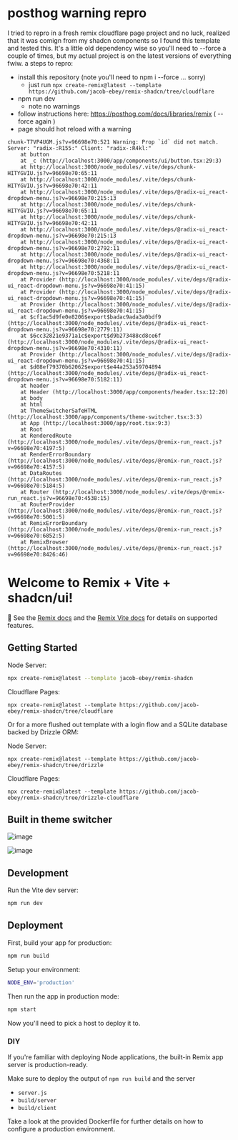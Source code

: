 # posthog warning repro

I tried to repro in a fresh remix cloudflare page project and no luck, realized that it was comign from my shadcn components so I found this template and tested this. It's a little old dependency wise so you'll need to --force a couple of times, but my actual project is on the latest versions of everything fwiw.
a
steps to repro:

* install this repository (note you'll need to npm i --force ... sorry)
  * just run `npx create-remix@latest --template https://github.com/jacob-ebey/remix-shadcn/tree/cloudflare`
* npm run dev
  * note no warnings
* follow instructions here: https://posthog.com/docs/libraries/remix ( --force again )
* page should hot reload with a warning

```
chunk-T7VP4UGM.js?v=96698e70:521 Warning: Prop `id` did not match. Server: "radix-:R155:" Client: "radix-:R4kl:"
    at button
    at _c (http://localhost:3000/app/components/ui/button.tsx:29:3)
    at http://localhost:3000/node_modules/.vite/deps/chunk-HITYGVIU.js?v=96698e70:65:11
    at http://localhost:3000/node_modules/.vite/deps/chunk-HITYGVIU.js?v=96698e70:42:11
    at http://localhost:3000/node_modules/.vite/deps/@radix-ui_react-dropdown-menu.js?v=96698e70:215:13
    at http://localhost:3000/node_modules/.vite/deps/chunk-HITYGVIU.js?v=96698e70:65:11
    at http://localhost:3000/node_modules/.vite/deps/chunk-HITYGVIU.js?v=96698e70:42:11
    at http://localhost:3000/node_modules/.vite/deps/@radix-ui_react-dropdown-menu.js?v=96698e70:215:13
    at http://localhost:3000/node_modules/.vite/deps/@radix-ui_react-dropdown-menu.js?v=96698e70:2792:11
    at http://localhost:3000/node_modules/.vite/deps/@radix-ui_react-dropdown-menu.js?v=96698e70:4368:11
    at http://localhost:3000/node_modules/.vite/deps/@radix-ui_react-dropdown-menu.js?v=96698e70:5218:11
    at Provider (http://localhost:3000/node_modules/.vite/deps/@radix-ui_react-dropdown-menu.js?v=96698e70:41:15)
    at Provider (http://localhost:3000/node_modules/.vite/deps/@radix-ui_react-dropdown-menu.js?v=96698e70:41:15)
    at Provider (http://localhost:3000/node_modules/.vite/deps/@radix-ui_react-dropdown-menu.js?v=96698e70:41:15)
    at $cf1ac5d9fe0e8206$export$badac9ada3a0bdf9 (http://localhost:3000/node_modules/.vite/deps/@radix-ui_react-dropdown-menu.js?v=96698e70:2779:11)
    at $6cc32821e9371a1c$export$d9b273488cd8ce6f (http://localhost:3000/node_modules/.vite/deps/@radix-ui_react-dropdown-menu.js?v=96698e70:4310:11)
    at Provider (http://localhost:3000/node_modules/.vite/deps/@radix-ui_react-dropdown-menu.js?v=96698e70:41:15)
    at $d08ef79370b62062$export$e44a253a59704894 (http://localhost:3000/node_modules/.vite/deps/@radix-ui_react-dropdown-menu.js?v=96698e70:5182:11)
    at header
    at Header (http://localhost:3000/app/components/header.tsx:12:20)
    at body
    at html
    at ThemeSwitcherSafeHTML (http://localhost:3000/app/components/theme-switcher.tsx:3:3)
    at App (http://localhost:3000/app/root.tsx:9:3)
    at Root
    at RenderedRoute (http://localhost:3000/node_modules/.vite/deps/@remix-run_react.js?v=96698e70:4197:5)
    at RenderErrorBoundary (http://localhost:3000/node_modules/.vite/deps/@remix-run_react.js?v=96698e70:4157:5)
    at DataRoutes (http://localhost:3000/node_modules/.vite/deps/@remix-run_react.js?v=96698e70:5184:5)
    at Router (http://localhost:3000/node_modules/.vite/deps/@remix-run_react.js?v=96698e70:4538:15)
    at RouterProvider (http://localhost:3000/node_modules/.vite/deps/@remix-run_react.js?v=96698e70:5001:5)
    at RemixErrorBoundary (http://localhost:3000/node_modules/.vite/deps/@remix-run_react.js?v=96698e70:6852:5)
    at RemixBrowser (http://localhost:3000/node_modules/.vite/deps/@remix-run_react.js?v=96698e70:8426:46)
```


# Welcome to Remix + Vite + shadcn/ui!

📖 See the [Remix docs](https://remix.run/docs) and the [Remix Vite docs](https://remix.run/docs/en/main/future/vite) for details on supported features.

## Getting Started

Node Server:

```sh
npx create-remix@latest --template jacob-ebey/remix-shadcn
```

Cloudflare Pages:

```shellscript
npx create-remix@latest --template https://github.com/jacob-ebey/remix-shadcn/tree/cloudflare
```

Or for a more flushed out template with a login flow and a SQLite database backed by Drizzle ORM:

Node Server:

```shellscript
npx create-remix@latest --template https://github.com/jacob-ebey/remix-shadcn/tree/drizzle
```

Cloudflare Pages:

```shellscript
npx create-remix@latest --template https://github.com/jacob-ebey/remix-shadcn/tree/drizzle-cloudflare
```

## Built in theme switcher

![image](https://github.com/jacob-ebey/remix-shadcn/assets/12063586/c6ed812c-764f-46b7-af30-26284f55535c)

![image](https://github.com/jacob-ebey/remix-shadcn/assets/12063586/4e378230-3b4b-4b78-8af4-096b30aacf79)

## Development

Run the Vite dev server:

```sh
npm run dev
```

## Deployment

First, build your app for production:

```sh
npm run build
```

Setup your environment:

```sh
NODE_ENV='production'
```

Then run the app in production mode:

```sh
npm start
```

Now you'll need to pick a host to deploy it to.

### DIY

If you're familiar with deploying Node applications, the built-in Remix app server is production-ready.

Make sure to deploy the output of `npm run build` and the server

- `server.js`
- `build/server`
- `build/client`

Take a look at the provided Dockerfile for further details on how to configure a production environment.
